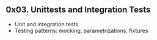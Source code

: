 ## 0x03. Unittests and Integration Tests
- Unit and integration tests
- Testing patterns: mocking, parametrizations, fixtures
